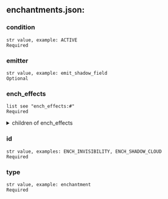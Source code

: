 
## enchantments.json:

### condition 
 ```
 str value, example: ACTIVE
 Required 
```

 ### emitter 

 ```
 str value, example: emit_shadow_field
 Optional 
```


 ### ench_effects 

 ```
 list see "ench_effects:#"
 Required 
```


 <details> 
 <summary> children of ench_effects </summary> 

 ### ench_effects:# 

 ```
 dict see "ench_effects:#:" values
 Required 
```


 <details> 
 <summary> children of ench_effects:# </summary> 

 ### ench_effects:#:effect 

 ```
 str value, example: invisibility
 Required 
```



 ### ench_effects:#:intensity 

 ```
 int value, example: 1
 Required 
```



 </details>
</summary>


 </details>
</summary>


 </details>
</summary>

 ### id 

 ```
 str value, examples: ENCH_INVISIBILITY, ENCH_SHADOW_CLOUD
 Required 
```


 ### type 

 ```
 str value, example: enchantment
 Required 
```


